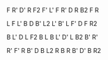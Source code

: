 F R' D' R F2
F' L'
F R' D R B2
F R

L F
L' B D B' L2
L' B'
L F' D F R2

B L' D L F2
B L
B L' D' L B2
B' R'

R' F'
R B' D B L2
R B
R B' D' B R2
